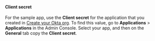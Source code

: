 #### Client secret

For the sample app, use the **Client secret** for the application that you created in
[Create your Okta org](/docs/guides/oie-embedded-common-org-setup/go/main/#create-a-new-application).
To find this value, go to **Applications** > **Applications** in the Admin Console.
Select your app, and then on the **General** tab copy the **Client secret**.
